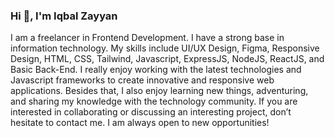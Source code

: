 ### Hi 👋, I'm Iqbal Zayyan

I am a freelancer in Frontend Development. I have a strong base in information technology. My skills include UI/UX Design, Figma, Responsive Design, HTML, CSS, Tailwind, Javascript, ExpressJS, NodeJS, ReactJS, and Basic Back-End. I really enjoy working with the latest technologies and Javascript frameworks to create innovative and responsive web applications. Besides that, I also enjoy learning new things, adventuring, and sharing my knowledge with the technology community. If you are interested in collaborating or discussing an interesting project, don’t hesitate to contact me. I am always open to new opportunities!

